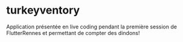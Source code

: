 # turkeyventory
Application présentée en live coding pendant la première session de FlutterRennes et permettant de compter des dindons!
